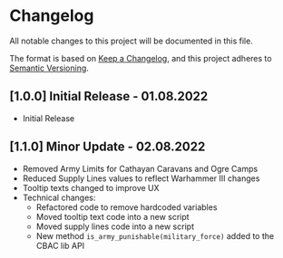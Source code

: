 # Changelog

All notable changes to this project will be documented in this file.

The format is based on [Keep a Changelog](https://keepachangelog.com/en/1.0.0/),
and this project adheres to [Semantic Versioning](https://semver.org/spec/v2.0.0.html).

## [1.0.0] Initial Release - 01.08.2022

- Initial Release

## [1.1.0] Minor Update - 02.08.2022

- Removed Army Limits for Cathayan Caravans and Ogre Camps
- Reduced Supply Lines values to reflect Warhammer III changes
- Tooltip texts changed to improve UX
- Technical changes:
  - Refactored code to remove hardcoded variables
  - Moved tooltip text code into a new script
  - Moved supply lines code into a new script
  - New method `is_army_punishable(military_force)` added to the CBAC lib API
